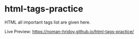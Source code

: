 # html-tags-practice
HTML all important tags list are given here.

Live Preview:
https://noman-hridoy.github.io/html-tags-practice/
